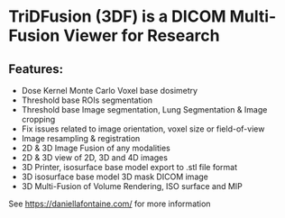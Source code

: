 # TriDFusion (3DF) is a DICOM Multi-Fusion Viewer for Research

## Features:

* Dose Kernel Monte Carlo Voxel base dosimetry 
* Threshold base ROIs segmentation
* Threshold base Image segmentation, Lung Segmentation & Image cropping
* Fix issues related to image orientation, voxel size or field-of-view
* Image resampling & registration
* 2D & 3D Image Fusion of any modalities
* 2D & 3D view of 2D, 3D and 4D images
* 3D Printer, isosurface base model export to .stl file format
* 3D isosurface base model 3D mask DICOM image
* 3D Multi-Fusion of Volume Rendering, ISO surface and MIP


See https://daniellafontaine.com/ for more information
